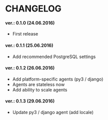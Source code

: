 CHANGELOG
================

#### ver.: 0.1.0 (24.06.2016)
* First release

#### ver.: 0.1.1 (25.06.2016)
* Add recommended PostgreSQL settings

#### ver.: 0.1.2 (26.06.2016)
* Add platform-specific agents (py3 / django)
* Agents are stateless now
* Add ability to scale agents

#### ver.: 0.1.3 (29.06.2016)
* Update py3 / django agent (add locale)
